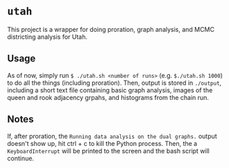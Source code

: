 # `utah`

This project is a wrapper for doing proration, graph analysis, and MCMC
districting analysis for Utah.

## Usage
As of now, simply run `$ ./utah.sh <number of runs>` (e.g. `$./utah.sh 1000`) to do all the things
(including proration). Then, output is stored in `./output`, including a short
text file containing basic graph analysis, images of the queen and rook adjacency
grpahs, and histograms from the chain run.

## Notes
If, after proration, the `Running data analysis on the dual graphs.` output
doesn't show up, hit ctrl + c to kill the Python process. Then, the a
`KeyboardInterrupt` will be printed to the screen and the bash script will
continue.
